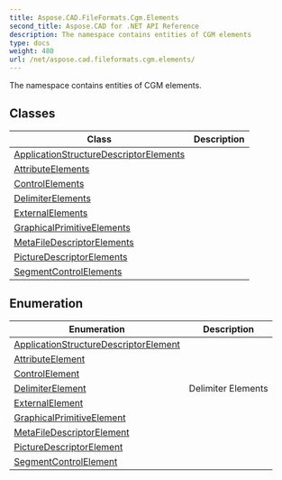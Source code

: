 ```yaml
---
title: Aspose.CAD.FileFormats.Cgm.Elements
second_title: Aspose.CAD for .NET API Reference
description: The namespace contains entities of CGM elements
type: docs
weight: 480
url: /net/aspose.cad.fileformats.cgm.elements/
---
```

The namespace contains entities of CGM elements.

## Classes

| Class | Description |
| --- | --- |
| [ApplicationStructureDescriptorElements](./applicationstructuredescriptorelements/) |  |
| [AttributeElements](./attributeelements/) |  |
| [ControlElements](./controlelements/) |  |
| [DelimiterElements](./delimiterelements/) |  |
| [ExternalElements](./externalelements/) |  |
| [GraphicalPrimitiveElements](./graphicalprimitiveelements/) |  |
| [MetaFileDescriptorElements](./metafiledescriptorelements/) |  |
| [PictureDescriptorElements](./picturedescriptorelements/) |  |
| [SegmentControlElements](./segmentcontrolelements/) |  |
## Enumeration

| Enumeration | Description |
| --- | --- |
| [ApplicationStructureDescriptorElement](./applicationstructuredescriptorelement/) |  |
| [AttributeElement](./attributeelement/) |  |
| [ControlElement](./controlelement/) |  |
| [DelimiterElement](./delimiterelement/) | Delimiter Elements |
| [ExternalElement](./externalelement/) |  |
| [GraphicalPrimitiveElement](./graphicalprimitiveelement/) |  |
| [MetaFileDescriptorElement](./metafiledescriptorelement/) |  |
| [PictureDescriptorElement](./picturedescriptorelement/) |  |
| [SegmentControlElement](./segmentcontrolelement/) |  |


